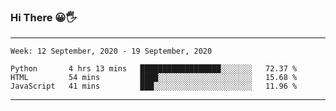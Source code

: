 ### Hi There 😀🖐
---
<!--START_SECTION:waka-->
```text
Week: 12 September, 2020 - 19 September, 2020

Python       4 hrs 13 mins   ██████████████████░░░░░░░   72.37 % 
HTML         54 mins         ████░░░░░░░░░░░░░░░░░░░░░   15.68 % 
JavaScript   41 mins         ███░░░░░░░░░░░░░░░░░░░░░░   11.96 % 
```
<!--END_SECTION:waka-->

---
